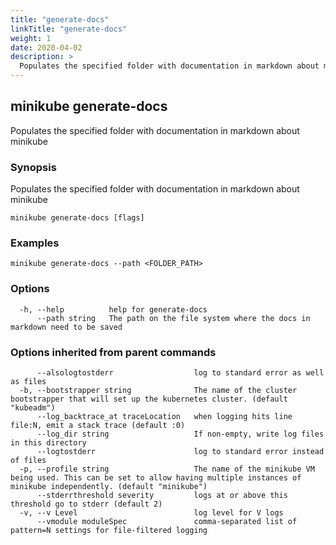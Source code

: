 ```yaml
---
title: "generate-docs"
linkTitle: "generate-docs"
weight: 1
date: 2020-04-02
description: >
  Populates the specified folder with documentation in markdown about minikube
---
```




## minikube generate-docs

Populates the specified folder with documentation in markdown about minikube

### Synopsis

Populates the specified folder with documentation in markdown about minikube

```
minikube generate-docs [flags]
```

### Examples

```
minikube generate-docs --path <FOLDER_PATH>
```

### Options

```
  -h, --help          help for generate-docs
      --path string   The path on the file system where the docs in markdown need to be saved
```

### Options inherited from parent commands

```
      --alsologtostderr                  log to standard error as well as files
  -b, --bootstrapper string              The name of the cluster bootstrapper that will set up the kubernetes cluster. (default "kubeadm")
      --log_backtrace_at traceLocation   when logging hits line file:N, emit a stack trace (default :0)
      --log_dir string                   If non-empty, write log files in this directory
      --logtostderr                      log to standard error instead of files
  -p, --profile string                   The name of the minikube VM being used. This can be set to allow having multiple instances of minikube independently. (default "minikube")
      --stderrthreshold severity         logs at or above this threshold go to stderr (default 2)
  -v, --v Level                          log level for V logs
      --vmodule moduleSpec               comma-separated list of pattern=N settings for file-filtered logging
```

